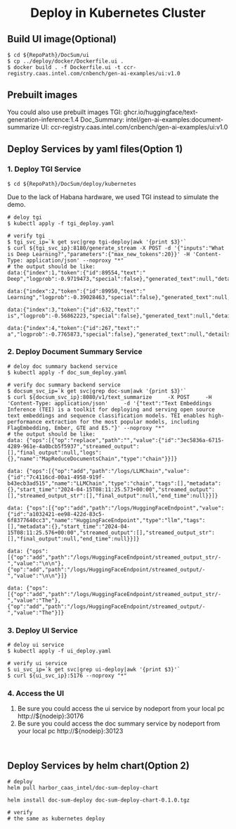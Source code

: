 <h1 align="center" id="title">Deploy in Kubernetes Cluster</h1>

## Build UI image(Optional)
```
$ cd ${RepoPath}/DocSum/ui
$ cp ../deploy/docker/Dockerfile.ui .
$ docker build . -f Dockerfile.ui -t ccr-registry.caas.intel.com/cnbench/gen-ai-examples/ui:v1.0
```
## Prebuilt images
You could also use prebuilt images
TGI: ghcr.io/huggingface/text-generation-inference:1.4
Doc_Summary: intel/gen-ai-examples:document-summarize
UI: ccr-registry.caas.intel.com/cnbench/gen-ai-examples/ui:v1.0

## Deploy Services by yaml files(Option 1)

### 1. Deploy TGI Service
```
$ cd ${RepoPath}/DocSum/deploy/kubernetes
```
Due to the lack of Habana hardware, we used TGI instead to simulate the demo.
```
# deloy tgi
$ kubectl apply -f tgi_deploy.yaml

# verify tgi
$ tgi_svc_ip=`k get svc|grep tgi-deploy|awk '{print $3}'`
$ curl ${tgi_svc_ip}:8180/generate_stream -X POST -d '{"inputs":"What is Deep Learning?","parameters":{"max_new_tokens":20}}' -H 'Content-Type: application/json' --noproxy "*"
# the output should be like:
data:{"index":1,"token":{"id":89554,"text":" Deep","logprob":-0.9719473,"special":false},"generated_text":null,"details":null}

data:{"index":2,"token":{"id":89950,"text":" Learning","logprob":-0.39028463,"special":false},"generated_text":null,"details":null}

data:{"index":3,"token":{"id":632,"text":" is","logprob":-0.56862223,"special":false},"generated_text":null,"details":null}

data:{"index":4,"token":{"id":267,"text":" a","logprob":-0.7765873,"special":false},"generated_text":null,"details":null}
```

### 2. Deploy Document Summary Service

```
# deloy doc summary backend service
$ kubectl apply -f doc_sum_deploy.yaml

# verify doc summary backend service
$ docsum_svc_ip=`k get svc|grep doc-sum|awk '{print $3}'`
$ curl ${docsum_svc_ip}:8080/v1/text_summarize     -X POST     -H 'Content-Type: application/json'     -d '{"text":"Text Embeddings Inference (TEI) is a toolkit for deploying and serving open source text embeddings and sequence classification models. TEI enables high-performance extraction for the most popular models, including FlagEmbedding, Ember, GTE and E5."}' --noproxy "*"
# the output should be like:
data: {"ops":[{"op":"replace","path":"","value":{"id":"3ec5836a-6715-4289-961e-4a0bcb5f5937","streamed_output":[],"final_output":null,"logs":{},"name":"MapReduceDocumentsChain","type":"chain"}}]}

data: {"ops":[{"op":"add","path":"/logs/LLMChain","value":{"id":"7c4116cd-00a1-4958-919f-b43ecb3ad515","name":"LLMChain","type":"chain","tags":[],"metadata":{},"start_time":"2024-04-15T08:11:25.573+00:00","streamed_output":[],"streamed_output_str":[],"final_output":null,"end_time":null}}]}

data: {"ops":[{"op":"add","path":"/logs/HuggingFaceEndpoint","value":{"id":"a1032421-ee98-422d-83c5-6f8377640cc3","name":"HuggingFaceEndpoint","type":"llm","tags":[],"metadata":{},"start_time":"2024-04-15T08:11:25.576+00:00","streamed_output":[],"streamed_output_str":[],"final_output":null,"end_time":null}}]}

data: {"ops":[{"op":"add","path":"/logs/HuggingFaceEndpoint/streamed_output_str/-","value":"\n\n"},{"op":"add","path":"/logs/HuggingFaceEndpoint/streamed_output/-","value":"\n\n"}]}

data: {"ops":[{"op":"add","path":"/logs/HuggingFaceEndpoint/streamed_output_str/-","value":"The"},{"op":"add","path":"/logs/HuggingFaceEndpoint/streamed_output/-","value":"The"}]}

```

### 3. Deploy UI Service
```
# deloy ui service
$ kubectl apply -f ui_deploy.yaml

# verify ui service
$ ui_svc_ip=`k get svc|grep ui-deploy|awk '{print $3}'`
$ curl ${ui_svc_ip}:5176 --noproxy "*"
```

### 4. Access the UI
1. Be sure you could access the ui service by nodeport from your local pc
http://${nodeip}:30176
2. Be sure you could access the doc summary service by nodeport from your local pc
http://${nodeip}:30123

```


```


## Deploy Services by helm chart(Option 2)
```
# deploy
helm pull harbor_caas_intel/doc-sum-deploy-chart

helm install doc-sum-deploy doc-sum-deploy-chart-0.1.0.tgz 

# verify
# the same as kubernetes deploy
```
